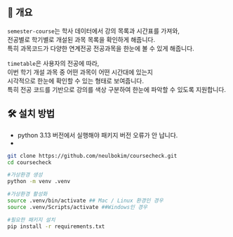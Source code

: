 ## 📌 개요
`semester-course`는 학사 데이터에서 강의 목록과 시간표를 가져와, <br>
전공별로 학기별로 개설된 과목 목록을 확인하게 해줍니다.<br>
특히 과목코드가 다양한 연계전공 전공과목을 한눈에 볼 수 있게 해줍니다.

`timetable`은 사용자의 전공에 따라,<br>
이번 학기 개설 과목 중 어떤 과목이 어떤 시간대에 있는지 <br>
시각적으로 한눈에 확인할 수 있는 형태로 보여줍니다.  <br>
특히 전공 코드를 기반으로 강의를 색상 구분하여 한눈에 파악할 수 있도록 지원합니다.<br>

## 🛠 설치 방법
* python 3.13 버전에서 실행해야 패키지 버전 오류가 안 납니다.
* 
```bash
git clone https://github.com/neulbokim/coursecheck.git
cd coursecheck

#가상환경 생성
python -m venv .venv

#가상환경 활성화
source .venv/bin/activate ## Mac / Linux 환경인 경우
source .venv/Scripts/activate ##Windows인 경우

#필요한 패키지 설치
pip install -r requirements.txt
```